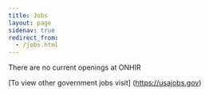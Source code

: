 ```yaml
---
title: Jobs
layout: page
sidenav: true
redirect_from:
  - /jobs.html
---
```


There are no current openings at ONHIR

[To view other government jobs visit] (https://usajobs.gov)

